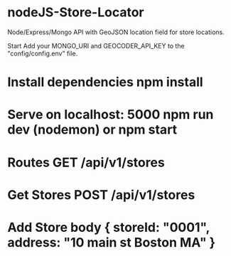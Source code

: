 # nodeJS-Store-Locator
Node/Express/Mongo API with GeoJSON location field for store locations. 

Start 
Add your MONGO_URI and GEOCODER_API_KEY to the "config/config.env" file.  
# Install dependencies npm install  
# Serve on localhost: 5000 npm run dev (nodemon) or npm start  
# Routes GET    /api/v1/stores 
# Get Stores  POST   /api/v1/stores 
# Add Store body { storeId: "0001", address: "10 main st Boston MA" }
